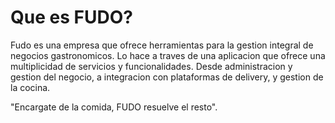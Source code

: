 # Que es FUDO?
Fudo es una empresa que ofrece herramientas para la gestion integral de negocios gastronomicos. Lo hace a traves de una aplicacion que ofrece una multiplicidad de servicios y funcionalidades. Desde administracion y gestion del negocio, a integracion con plataformas de delivery, y gestion de la cocina.

"Encargate de la comida, FUDO resuelve el resto".